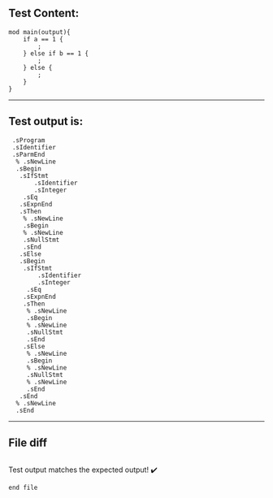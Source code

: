 
Test Content: 
-------------------------
```
mod main(output){
    if a == 1 {
        ;
    } else if b == 1 {
        ;
    } else {
        ;
    }
}

```
------------------------
Test output is: 
-------------------------
```
 .sProgram
 .sIdentifier
 .sParmEnd
  % .sNewLine
  .sBegin
   .sIfStmt
       .sIdentifier
       .sInteger
    .sEq
   .sExpnEnd
   .sThen
    % .sNewLine
    .sBegin
    % .sNewLine
    .sNullStmt
    .sEnd
   .sElse
   .sBegin
    .sIfStmt
        .sIdentifier
        .sInteger
     .sEq
    .sExpnEnd
    .sThen
     % .sNewLine
     .sBegin
     % .sNewLine
     .sNullStmt
     .sEnd
    .sElse
     % .sNewLine
     .sBegin
     % .sNewLine
     .sNullStmt
     % .sNewLine
     .sEnd
   .sEnd
  % .sNewLine
  .sEnd

```
------------------------

File diff
-------------------------
```diff

```
Test output matches the expected output! :heavy_check_mark:

```
end file
